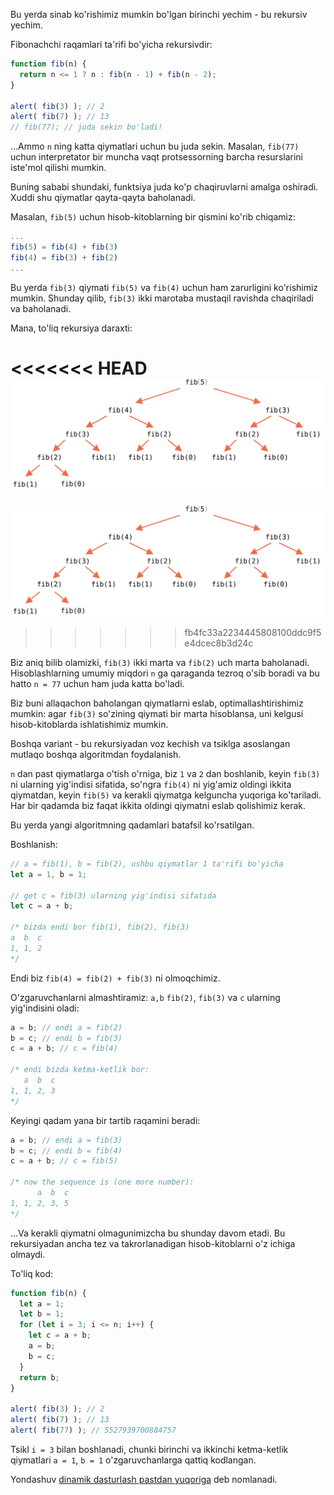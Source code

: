 Bu yerda sinab ko'rishimiz mumkin bo'lgan birinchi yechim - bu rekursiv yechim.

Fibonachchi raqamlari ta'rifi bo'yicha rekursivdir:

```js run
function fib(n) {
  return n <= 1 ? n : fib(n - 1) + fib(n - 2);
}

alert( fib(3) ); // 2
alert( fib(7) ); // 13
// fib(77); // juda sekin bo'ladi!
```

...Ammo `n` ning katta qiymatlari uchun bu juda sekin. Masalan, `fib(77)` uchun interpretator bir muncha vaqt protsessorning barcha resurslarini iste'mol qilishi mumkin.

Buning sababi shundaki, funktsiya juda ko'p chaqiruvlarni amalga oshiradi. Xuddi shu qiymatlar qayta-qayta baholanadi.

Masalan, `fib(5)` uchun hisob-kitoblarning bir qismini ko'rib chiqamiz:

```js no-beautify
...
fib(5) = fib(4) + fib(3)
fib(4) = fib(3) + fib(2)
...
```

Bu yerda `fib(3)` qiymati `fib(5)` va `fib(4)` uchun ham zarurligini ko'rishimiz mumkin. Shunday qilib, `fib(3)` ikki marotaba mustaqil ravishda chaqiriladi va baholanadi.

Mana, to'liq rekursiya daraxti:

<<<<<<< HEAD
![fibonachchi rekursion daraxti](fibonacci-recursion-tree.svg)
=======
![fibonacci recursion tree](fibonacci-recursion-tree.svg)
>>>>>>> fb4fc33a2234445808100ddc9f5e4dcec8b3d24c

Biz aniq bilib olamizki, `fib(3)` ikki marta va `fib(2)` uch marta baholanadi. Hisoblashlarning umumiy miqdori `n` ga qaraganda tezroq o'sib boradi va bu hatto `n = 77` uchun ham juda katta bo'ladi.

Biz buni allaqachon baholangan qiymatlarni eslab, optimallashtirishimiz mumkin: agar `fib(3)` so'zining qiymati bir marta hisoblansa, uni kelgusi hisob-kitoblarda ishlatishimiz mumkin.

Boshqa variant - bu rekursiyadan voz kechish va tsiklga asoslangan mutlaqo boshqa algoritmdan foydalanish.

`n` dan past qiymatlarga o'tish o'rniga, biz `1` va `2` dan boshlanib, keyin `fib(3)` ni ularning yig'indisi sifatida, so'ngra `fib(4)` ni yig'amiz oldingi ikkita qiymatdan, keyin `fib(5)` va kerakli qiymatga kelguncha yuqoriga ko'tariladi. Har bir qadamda biz faqat ikkita oldingi qiymatni eslab qolishimiz kerak.

Bu yerda yangi algoritmning qadamlari batafsil ko'rsatilgan.

Boshlanish:

```js
// a = fib(1), b = fib(2), ushbu qiymatlar 1 ta'rifi bo'yicha
let a = 1, b = 1;

// get c = fib(3) ularning yig'indisi sifatida
let c = a + b;

/* bizda endi bor fib(1), fib(2), fib(3)
a  b  c
1, 1, 2
*/
```

Endi biz `fib(4) = fib(2) + fib(3)` ni olmoqchimiz.

O'zgaruvchanlarni almashtiramiz: `a,b` `fib(2)`, `fib(3)` va `c` ularning yig'indisini oladi:

```js no-beautify
a = b; // endi a = fib(2)
b = c; // endi b = fib(3)
c = a + b; // c = fib(4)

/* endi bizda ketma-ketlik bor:
   a  b  c
1, 1, 2, 3
*/
```

Keyingi qadam yana bir tartib raqamini beradi:

```js no-beautify
a = b; // endi a = fib(3)
b = c; // endi b = fib(4)
c = a + b; // c = fib(5)

/* now the sequence is (one more number):
      a  b  c
1, 1, 2, 3, 5
*/
```

...Va kerakli qiymatni olmagunimizcha bu shunday davom etadi. Bu rekursiyadan ancha tez va takrorlanadigan hisob-kitoblarni o'z ichiga olmaydi.

To'liq kod:

```js run
function fib(n) {
  let a = 1;
  let b = 1;
  for (let i = 3; i <= n; i++) {
    let c = a + b;
    a = b;
    b = c;
  }
  return b;
}

alert( fib(3) ); // 2
alert( fib(7) ); // 13
alert( fib(77) ); // 5527939700884757
```

Tsikl `i = 3` bilan boshlanadi, chunki birinchi va ikkinchi ketma-ketlik qiymatlari `a = 1`, `b = 1` o'zgaruvchanlarga qattiq kodlangan.

Yondashuv [dinamik dasturlash pastdan yuqoriga](https://en.wikipedia.org/wiki/Dynamic_programming) deb nomlanadi.